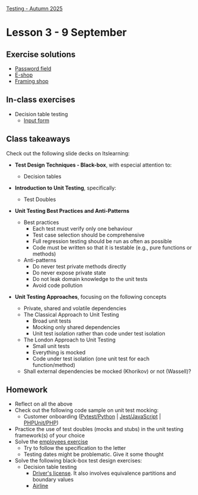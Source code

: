 [Testing - Autumn 2025](https://github.com/arturomorarioja-kea/SD_Testing_E25/blob/main/README.md)

# Lesson 3 - 9 September

## Exercise solutions
- [Password field](https://github.com/arturomorarioja-ek/SD_Testing_E25/blob/main/Lesson02/04%20EP%20BV%20Password%20field.md)
- [E-shop](https://github.com/arturomorarioja-ek/SD_Testing_E25/blob/main/Lesson02/05%20EP%20BV%20E-shop.md)
- [Framing shop](https://github.com/arturomorarioja-ek/SD_Testing_E25/blob/main/Lesson02/06%20EP%20BV%20Framing%20shop.md)

## In-class exercises
  - Decision table testing
    - [Input form](https://github.com/arturomorarioja-ek/SD_Testing_E25/blob/main/Lesson02/07%20DT%20Input%20form.md)
      
## Class takeaways
Check out the following slide decks on Itslearning:

- **Test Design Techniques - Black-box**, with especial attention to:
  - Decision tables    
- **Introduction to Unit Testing**, specifically:
  - Test Doubles    
- **Unit Testing Best Practices and Anti-Patterns**
  - Best practices
    - Each test must verify only one behaviour
    - Test case selection should be comprehensive
    - Full regression testing should be run as often as possible
    - Code must be written so that it is testable (e.g., pure functions or methods)
  - Anti-patterns
    - Do never test private methods directly
    - Do never expose private state
    - Do not leak domain knowledge to the unit tests
    - Avoid code pollution

- **Unit Testing Approaches**, focusing on the following concepts
  - Private, shared and volatile dependencies
  - The Classical Approach to Unit Testing
    - Broad unit tests
    - Mocking only shared dependencies
    - Unit test isolation rather than code under test isolation
  - The London Approach to Unit Testing
    - Small unit tests
    - Everything is mocked
    - Code under test isolation (one unit test for each function/method)
  - Shall external dependencies be mocked (Khorikov) or not (Wassell)?

## Homework
- Reflect on all the above
- Check out the following code sample on unit test mocking:
  - Customer onboarding ([Pytest/Python](https://github.com/arturomorarioja/py_customer_onboarding_mock) | [Jest/JavaScript](https://github.com/arturomorarioja/js_customer_onboarding_mock) | [PHPUnit/PHP](https://github.com/arturomorarioja/php_customer_onboarding_mock))
- Practice the use of test doubles (mocks and stubs) in the unit testing framework(s) of your choice
- Solve the [employees exercise](https://github.com/arturomorarioja-ek/SD_Testing_E25/blob/main/Lesson03/01%20Employees.md)
  - Try to follow the specification to the letter
  - Testing dates might be problematic. Give it some thought
- Solve the following black-box test design exercises:
  - Decision table testing
    - [Driver's license](https://github.com/arturomorarioja-ek/SD_Testing_E25/blob/main/Lesson02/08%20EP%20BV%20DT%20Driver's%20license.md). It also involves equivalence partitions and boundary values
    - [Airline](https://github.com/arturomorarioja-ek/SD_Testing_E25/blob/main/Lesson02/09%20DT%20Airline.md)
